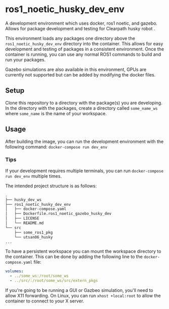 # ros1_noetic_husky_dev_env

A development environment which uses docker, ros1 noetic, and gazebo. Allows for package development and testing for Clearpath husky robot .

This environment loads any packages one directory above the `ros1_noetic_husky_dev_env` directory into the container. This allows for easy development and testing of packages in a consistent environment.
Once the container is running, you can use any normal ROS1 commands to build and run your packages.

Gazebo simulations are also available in this environment, GPUs are currently not supported but can be added by modifying the docker files.

## Setup

Clone this repository to a directory with the package(s) you are developing.
In the directory with the packages, create a directory called `some_name_ws` where `some_name` is the name of your workspace.

## Usage

After building the image, you can run the development environment with the following command: `docker-compose run dev_env`

### Tips

If your development requires multiple terminals, you can run `docker-compose run dev_env` multiple times.

The intended project structure is as follows:

```bash
.
├── husky_dev_ws
├── ros1_noetic_husky_dev_env
│   ├── docker-compose.yaml
│   ├── Dockerfile.ros1_noetic_gazebo_husky_dev
│   ├── LICENSE
│   └── README.md
└── src
    ├── some_ros1_pkg
    └── utsan06_husky
...

```

To have a persistent workspace you can mount the workspace directory to the container. This can be done by adding the following line to the `docker-compose.yaml` file:

```yaml
volumes:
  - ../some_ws:/root/some_ws
  - ../src/:/root/some_ws/src/extern_pkgs

```

If you're going to be running a GUI or Gazbeo simulation, you'll need to allow X11 forwarding. On Linux, you can run `xhost +local:root` to allow the container to connect to your X server. 
